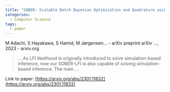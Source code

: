 ```yaml
---
title: "SOBER: Scalable Batch Bayesian Optimization and Quadrature using Recombination Constraints"
categories:
  - Computer Science
tags:
  - paper
---
```

M Adachi, S Hayakawa, S Hamid, M Jørgensen… - arXiv preprint arXiv …, 2023 - arxiv.org

>… As LFI likelihood is originally introduced to solve simulation-based inference, now our SOBER-LFI is also capable of solving simulation-based inference. The main …

Link to paper: [https://arxiv.org/abs/2301.11832](https://arxiv.org/abs/2301.11832)
